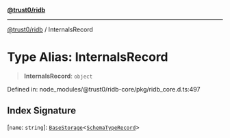 [**@trust0/ridb**](../README.md)

***

[@trust0/ridb](../README.md) / InternalsRecord

# Type Alias: InternalsRecord

> **InternalsRecord**: `object`

Defined in: node\_modules/@trust0/ridb-core/pkg/ridb\_core.d.ts:497

## Index Signature

\[`name`: `string`\]: [`BaseStorage`](../classes/BaseStorage.md)\<[`SchemaTypeRecord`](SchemaTypeRecord.md)\>
